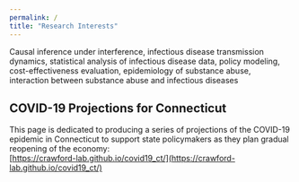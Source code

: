 ```yaml
---
permalink: /
title: "Research Interests"
---
```


Causal inference under interference, infectious disease transmission dynamics, statistical analysis of infectious disease data, policy modeling, cost-effectiveness evaluation, epidemiology of substance abuse, interaction between substance abuse and infectious diseases

## COVID-19 Projections for Connecticut
This page is dedicated to producing a series of projections of the COVID-19 epidemic in Connecticut to support state policymakers as they plan gradual reopening of the economy:\
[https://crawford-lab.github.io/covid19_ct/](https://crawford-lab.github.io/covid19_ct/)
